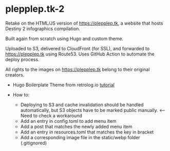 # plepplep.tk-2
Retake on the HTML/JS version of https://plepplep.tk, a website that hosts Destiny 2 infographics compilation. 

Built again from scratch using Hugo and custom theme.

Uploaded to S3, delivered to CloudFront (for SSL), and forwarded to https://plepplep.tk using Route53. Uses GitHub Action to automate the deploy process. 

All rights to the images on https://plepplep.tk belong to their original creators. 

- Hugo Boilerplate Theme from retrolog.io [tutorial](https://retrolog.io/blog/creating-a-hugo-theme-from-scratch/)


- How to:
    - Deploying to S3 and cache invalidation should be handled automatically, but S3 objects have to be marked public manually. <-- Need to check a workaround 
    - Add an entry in config.toml to add menu item
    - Add a post that matches the newly added menu item
    - Add an entry in resources.toml that matches the key in bracket
    - Add a corresponding image file in the static/webp folder (.gitignored) 